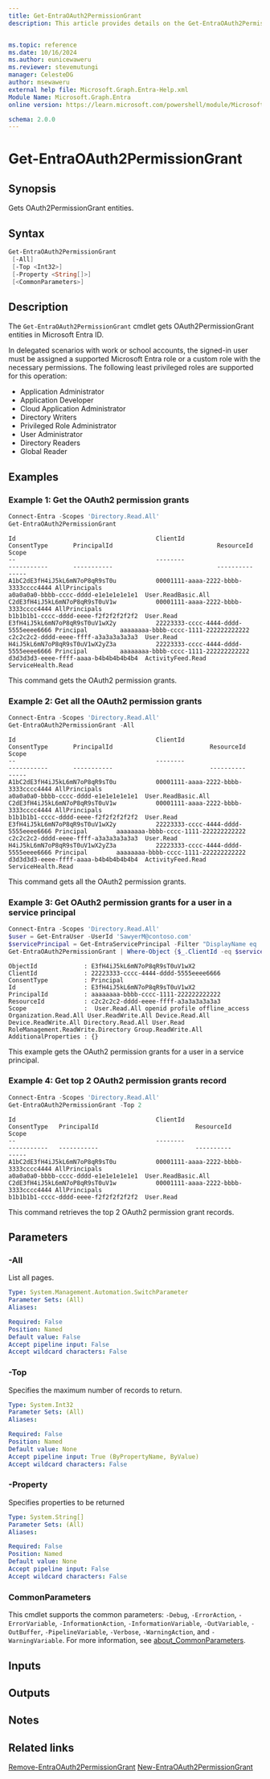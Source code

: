 ```yaml
---
title: Get-EntraOAuth2PermissionGrant
description: This article provides details on the Get-EntraOAuth2PermissionGrant Command.


ms.topic: reference
ms.date: 10/16/2024
ms.author: eunicewaweru
ms.reviewer: stevemutungi
manager: CelesteDG
author: msewaweru
external help file: Microsoft.Graph.Entra-Help.xml
Module Name: Microsoft.Graph.Entra
online version: https://learn.microsoft.com/powershell/module/Microsoft.Graph.Entra/Get-EntraOAuth2PermissionGrant

schema: 2.0.0
---
```


# Get-EntraOAuth2PermissionGrant

## Synopsis

Gets OAuth2PermissionGrant entities.

## Syntax

```powershell
Get-EntraOAuth2PermissionGrant
 [-All]
 [-Top <Int32>]
 [-Property <String[]>]
 [<CommonParameters>]
```

## Description

The `Get-EntraOAuth2PermissionGrant` cmdlet gets OAuth2PermissionGrant entities in Microsoft Entra ID.

In delegated scenarios with work or school accounts, the signed-in user must be assigned a supported Microsoft Entra role or a custom role with the necessary permissions. The following least privileged roles are supported for this operation:

- Application Administrator
- Application Developer
- Cloud Application Administrator
- Directory Writers
- Privileged Role Administrator
- User Administrator
- Directory Readers
- Global Reader

## Examples

### Example 1: Get the OAuth2 permission grants

```powershell
Connect-Entra -Scopes 'Directory.Read.All'
Get-EntraOAuth2PermissionGrant
```

```Output
Id                                       ClientId                             ConsentType       PrincipalId                             ResourceId                            Scope
--                                       --------                             -----------       -----------                             ----------                            -----
A1bC2dE3fH4iJ5kL6mN7oP8qR9sT0u           00001111-aaaa-2222-bbbb-3333cccc4444 AllPrincipals                                             a0a0a0a0-bbbb-cccc-dddd-e1e1e1e1e1e1  User.ReadBasic.All
C2dE3fH4iJ5kL6mN7oP8qR9sT0uV1w           00001111-aaaa-2222-bbbb-3333cccc4444 AllPrincipals                                             b1b1b1b1-cccc-dddd-eeee-f2f2f2f2f2f2  User.Read
E3fH4iJ5kL6mN7oP8qR9sT0uV1wX2y           22223333-cccc-4444-dddd-5555eeee6666 Principal         aaaaaaaa-bbbb-cccc-1111-222222222222    c2c2c2c2-dddd-eeee-ffff-a3a3a3a3a3a3  User.Read
H4iJ5kL6mN7oP8qR9sT0uV1wX2yZ3a           22223333-cccc-4444-dddd-5555eeee6666 Principal         aaaaaaaa-bbbb-cccc-1111-222222222222    d3d3d3d3-eeee-ffff-aaaa-b4b4b4b4b4b4  ActivityFeed.Read ServiceHealth.Read
```

This command gets the OAuth2 permission grants.

### Example 2: Get all the OAuth2 permission grants

```powershell
Connect-Entra -Scopes 'Directory.Read.All'
Get-EntraOAuth2PermissionGrant -All 
```

```Output
Id                                       ClientId                             ConsentType       PrincipalId                           ResourceId                            Scope
--                                       --------                             -----------       -----------                           ----------                            -----
A1bC2dE3fH4iJ5kL6mN7oP8qR9sT0u           00001111-aaaa-2222-bbbb-3333cccc4444 AllPrincipals                                           a0a0a0a0-bbbb-cccc-dddd-e1e1e1e1e1e1  User.ReadBasic.All
C2dE3fH4iJ5kL6mN7oP8qR9sT0uV1w           00001111-aaaa-2222-bbbb-3333cccc4444 AllPrincipals                                           b1b1b1b1-cccc-dddd-eeee-f2f2f2f2f2f2  User.Read
E3fH4iJ5kL6mN7oP8qR9sT0uV1wX2y           22223333-cccc-4444-dddd-5555eeee6666 Principal        aaaaaaaa-bbbb-cccc-1111-222222222222   c2c2c2c2-dddd-eeee-ffff-a3a3a3a3a3a3  User.Read
H4iJ5kL6mN7oP8qR9sT0uV1wX2yZ3a           22223333-cccc-4444-dddd-5555eeee6666 Principal        aaaaaaaa-bbbb-cccc-1111-222222222222   d3d3d3d3-eeee-ffff-aaaa-b4b4b4b4b4b4  ActivityFeed.Read ServiceHealth.Read
```

This command gets all the OAuth2 permission grants.

### Example 3: Get OAuth2 permission grants for a user in a service principal

```powershell
Connect-Entra -Scopes 'Directory.Read.All'
$user = Get-EntraUser -UserId 'SawyerM@contoso.com'
$servicePrincipal = Get-EntraServicePrincipal -Filter "DisplayName eq 'Helpdesk Application'"
Get-EntraOAuth2PermissionGrant | Where-Object {$_.ClientId -eq $servicePrincipal.Id -and $_.PrincipalId -eq $user.Id} | Format-List
```

```Output
ObjectId             : E3fH4iJ5kL6mN7oP8qR9sT0uV1wX2
ClientId             : 22223333-cccc-4444-dddd-5555eeee6666
ConsentType          : Principal
Id                   : E3fH4iJ5kL6mN7oP8qR9sT0uV1wX2
PrincipalId          : aaaaaaaa-bbbb-cccc-1111-222222222222
ResourceId           : c2c2c2c2-dddd-eeee-ffff-a3a3a3a3a3a3
Scope                :  User.Read.All openid profile offline_access Organization.Read.All User.ReadWrite.All Device.Read.All Device.ReadWrite.All Directory.Read.All User.Read RoleManagement.ReadWrite.Directory Group.ReadWrite.All
AdditionalProperties : {}
```

This example gets the OAuth2 permission grants for a user in a service principal.


### Example 4: Get top 2 OAuth2 permission grants record

```powershell
Connect-Entra -Scopes 'Directory.Read.All'
Get-EntraOAuth2PermissionGrant -Top 2
```

```output
Id                                       ClientId                             ConsentType   PrincipalId                           ResourceId                            Scope
--                                       --------                             -----------   -----------                           ----------                            -----
A1bC2dE3fH4iJ5kL6mN7oP8qR9sT0u           00001111-aaaa-2222-bbbb-3333cccc4444 AllPrincipals                                       a0a0a0a0-bbbb-cccc-dddd-e1e1e1e1e1e1  User.ReadBasic.All
C2dE3fH4iJ5kL6mN7oP8qR9sT0uV1w           00001111-aaaa-2222-bbbb-3333cccc4444 AllPrincipals                                       b1b1b1b1-cccc-dddd-eeee-f2f2f2f2f2f2  User.Read
```

This command retrieves the top 2 OAuth2 permission grant records.

## Parameters

### -All

List all pages.

```yaml
Type: System.Management.Automation.SwitchParameter
Parameter Sets: (All)
Aliases:

Required: False
Position: Named
Default value: False
Accept pipeline input: False
Accept wildcard characters: False
```

### -Top

Specifies the maximum number of records to return.

```yaml
Type: System.Int32
Parameter Sets: (All)
Aliases:

Required: False
Position: Named
Default value: None
Accept pipeline input: True (ByPropertyName, ByValue)
Accept wildcard characters: False
```

### -Property

Specifies properties to be returned

```yaml
Type: System.String[]
Parameter Sets: (All)
Aliases:

Required: False
Position: Named
Default value: None
Accept pipeline input: False
Accept wildcard characters: False
```

### CommonParameters

This cmdlet supports the common parameters: `-Debug`, `-ErrorAction`, `-ErrorVariable`, `-InformationAction`, `-InformationVariable`, `-OutVariable`, `-OutBuffer`, `-PipelineVariable`, `-Verbose`, `-WarningAction`, and `-WarningVariable`. For more information, see [about_CommonParameters](https://go.microsoft.com/fwlink/?LinkID=113216).

## Inputs

## Outputs

## Notes

## Related links

[Remove-EntraOAuth2PermissionGrant](Remove-EntraOAuth2PermissionGrant.md)
[New-EntraOAuth2PermissionGrant](New-EntraOauth2PermissionGrant.md)
